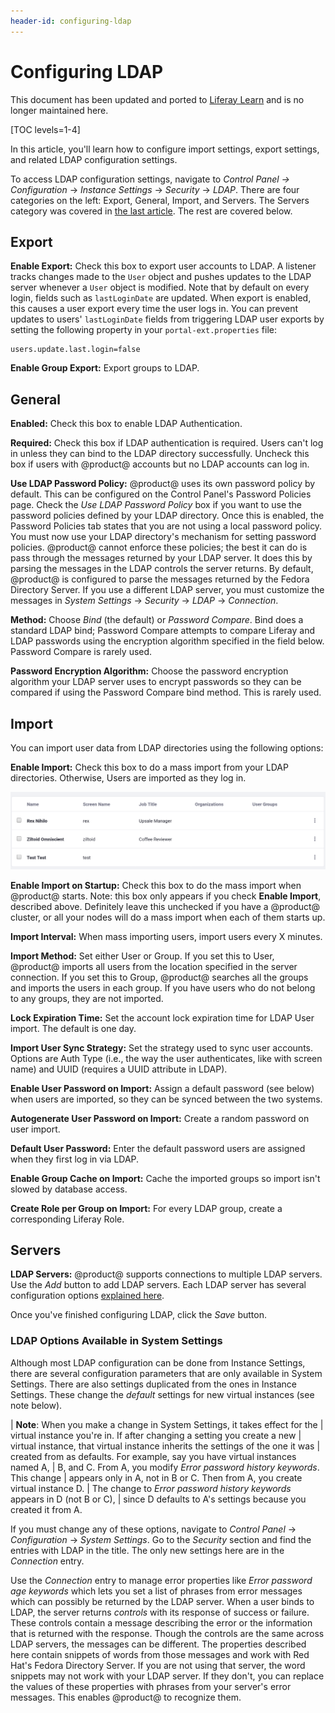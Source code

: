 ```yaml
---
header-id: configuring-ldap
---
```


# Configuring LDAP

<aside class="alert alert-info">
   <span class="wysiwyg-color-blue120">This document has been updated and ported to <a href="https://learn.liferay.com/dxp/latest/en/users-and-permissions/connecting-to-a-user-directory/configuring-user-import-and-export.html">Liferay Learn</a> and is no longer maintained here.</span>
</aside>

[TOC levels=1-4]

In this article, you'll learn how to configure import settings, export settings,
and related LDAP configuration settings. 

To access LDAP configuration settings, navigate to *Control Panel &rarr;
Configuration* &rarr; *Instance Settings* &rarr; *Security* &rarr; *LDAP*. There
are four categories on the left: Export, General, Import, and Servers. The
Servers category was covered in [the last article](/docs/7-2/deploy/-/knowledge_base/d/ldap). 
The rest are covered below. 

## Export

**Enable Export:** Check this box to export user accounts to LDAP. A listener
tracks changes made to the `User` object and pushes updates to the LDAP server
whenever a `User` object is modified. Note that by default on every login,
fields such as `lastLoginDate` are updated. When export is enabled, this causes
a user export every time the user logs in. You can prevent updates to users'
`lastLoginDate` fields from triggering LDAP user exports by setting the
following property in your `portal-ext.properties` file:

    users.update.last.login=false

**Enable Group Export:** Export groups to LDAP. 

## General

**Enabled:** Check this box to enable LDAP Authentication.

**Required:** Check this box if LDAP authentication is required. Users can't log
in unless they can bind to the LDAP directory successfully. Uncheck this box if
users with @product@ accounts but no LDAP accounts can log in.

**Use LDAP Password Policy:** @product@ uses its own password policy by default.
This can be configured on the Control Panel's Password Policies page. Check the
*Use LDAP Password Policy* box if you want to use the password policies defined
by your LDAP directory. Once this is enabled, the Password Policies tab states
that you are not using a local password policy. You must now use your LDAP
directory's mechanism for setting password policies. @product@ cannot enforce
these policies; the best it can do is pass through the messages returned by your
LDAP server. It does this by parsing the messages in the LDAP controls the
server returns. By default, @product@ is configured to parse the messages
returned by the Fedora Directory Server. If you use a different LDAP server, you
must customize the messages in *System Settings* &rarr; *Security* &rarr; *LDAP*
&rarr; *Connection*. 

**Method:** Choose *Bind* (the default) or *Password Compare*. Bind does
a standard LDAP bind; Password Compare attempts to compare Liferay and LDAP
passwords using the encryption algorithm specified in the field below. Password
Compare is rarely used. 

**Password Encryption Algorithm:** Choose the password encryption algorithm your
LDAP server uses to encrypt passwords so they can be compared if using the
Password Compare bind method. This is rarely used. 

## Import

You can import user data from LDAP directories using the following options:

**Enable Import:** Check this box to do a mass import from your LDAP
directories. Otherwise, Users are imported as they log in. 

![Figure 1: Ziltoid and Rex have been imported because they logged in.](../../../images/imported-ldap-users.png)

**Enable Import on Startup:** Check this box to do the mass import when
@product@ starts. Note: this box only appears if you check **Enable Import**,
described above. Definitely leave this unchecked if you have a @product@
cluster, or all your nodes will do a mass import when each of them starts up.

**Import Interval:** When mass importing users, import users every X minutes. 

**Import Method:** Set either User or Group. If you set this to User, @product@
imports all users from the location specified in the server connection. If you
set this to Group, @product@ searches all the groups and imports the users in
each group. If you have users who do not belong to any groups, they are not
imported. 

**Lock Expiration Time:** Set the account lock expiration time for LDAP User
import. The default is one day. 

**Import User Sync Strategy:** Set the strategy used to sync user accounts.
Options are Auth Type (i.e., the way the user authenticates, like with screen
name) and UUID (requires a UUID attribute in LDAP). 

**Enable User Password on Import:** Assign a default password (see below) when
users are imported, so they can be synced between the two systems. 

**Autogenerate User Password on Import:** Create a random password on user
import. 

**Default User Password:** Enter the default password users are assigned when
they first log in via LDAP. 

**Enable Group Cache on Import:** Cache the imported groups so import isn't
slowed by database access. 

**Create Role per Group on Import:** For every LDAP group, create
a corresponding Liferay Role. 

## Servers

**LDAP Servers:** @product@ supports connections to multiple LDAP servers. Use
the *Add* button to add LDAP servers. Each LDAP server has
several configuration options [explained here](/docs/7-2/deploy/-/knowledge_base/d/ldap). 

Once you've finished configuring LDAP, click the *Save* button. 

### LDAP Options Available in System Settings

Although most LDAP configuration can be done from Instance Settings, there are
several configuration parameters that are only available in System Settings.
There are also settings duplicated from the ones in Instance Settings. These
change the *default* settings for new virtual instances (see note below). 

| **Note**: When you make a change in System Settings, it takes effect for the
| virtual instance you're in. If after changing a setting you create a new
| virtual instance, that virtual instance inherits the settings of the one it was
| created from as defaults. For example, say you have virtual instances named A,
| B, and C. From A, you modify *Error password history keywords*. This change
| appears only in A, not in B or C. Then from A, you create virtual instance D.
| The change to *Error password history keywords* appears in D (not B or C),
| since D defaults to A's settings because you created it from A.

If you must change any of these options, navigate to *Control Panel* &rarr;
*Configuration* &rarr; *System Settings*. Go to the *Security* section and
find the entries with LDAP in the title. The only new settings here are in the
*Connection* entry.

Use the *Connection* entry to manage error properties like *Error password age
keywords* which lets you set a list of phrases from error messages which can
possibly be returned by the LDAP server. When a user binds to LDAP, the server
returns *controls* with its response of success or failure. These controls
contain a message describing the error or the information that is returned with
the response. Though the controls are the same across LDAP servers, the messages
can be different. The properties described here contain snippets of words from
those messages and work with Red Hat's Fedora Directory Server. If you are not
using that server, the word snippets may not work with your LDAP server. If they
don't, you can replace the values of these properties with phrases from your
server's error messages. This enables @product@ to recognize them.

